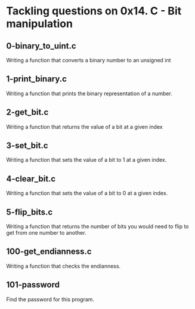 # Tackling questions on 0x14. C - Bit manipulation

## 0-binary_to_uint.c

Writing a function that converts a binary number to an unsigned int

## 1-print_binary.c

Writing a function that prints the binary representation of a number.

## 2-get_bit.c

Writing a function that returns the value of a bit at a given index

## 3-set_bit.c

Writing a function that sets the value of a bit to 1 at a given index.

## 4-clear_bit.c

Writing a function that sets the value of a bit to 0 at a given index.

## 5-flip_bits.c

Writing a function that returns the number of bits you would need to flip to get from one number to another.

## 100-get_endianness.c

Writing a function that checks the endianness.

## 101-password

Find the password for this program.
